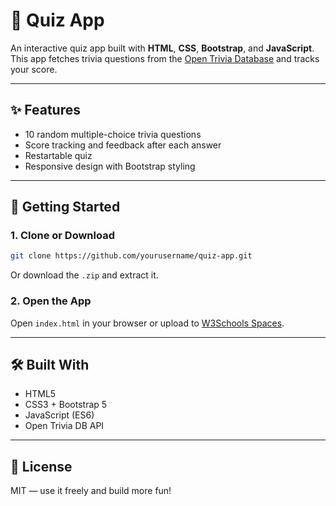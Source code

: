 # 🧠 Quiz App

An interactive quiz app built with **HTML**, **CSS**, **Bootstrap**, and **JavaScript**. This app fetches trivia questions from the [Open Trivia Database](https://opentdb.com/api.php?amount=10) and tracks your score.

---

## ✨ Features

- 10 random multiple-choice trivia questions
- Score tracking and feedback after each answer
- Restartable quiz
- Responsive design with Bootstrap styling

---

## 🚀 Getting Started

### 1. Clone or Download

```bash
git clone https://github.com/yourusername/quiz-app.git
```

Or download the `.zip` and extract it.

### 2. Open the App

Open `index.html` in your browser or upload to [W3Schools Spaces](https://spaces.w3schools.com).

---

## 🛠 Built With

- HTML5
- CSS3 + Bootstrap 5
- JavaScript (ES6)
- Open Trivia DB API

---

## 📄 License

MIT — use it freely and build more fun!
